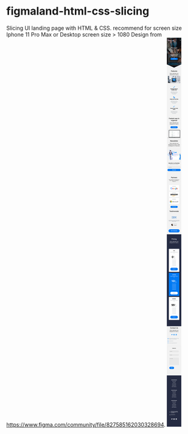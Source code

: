 # figmaland-html-css-slicing
Slicing UI landing page with HTML & CSS. recommend for screen size Iphone 11 Pro Max or Desktop screen size > 1080
Design from https://www.figma.com/community/file/827585162030328694.
![This is an image](https://github.com/Aullyah/figmaland-html-css-slicing/blob/master/images/ss/418x863.png)
